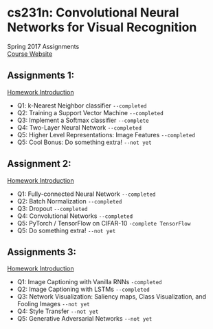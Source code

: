 # cs231n:  Convolutional Neural Networks for Visual Recognition
Spring 2017 Assignments<br>
[Course Website](http://cs231n.stanford.edu/)
## Assignments 1:
[Homework Introduction](http://cs231n.github.io/assignments2017/assignment1/)
* Q1: k-Nearest Neighbor classifier `--completed`
* Q2: Training a Support Vector Machine `--completed`
* Q3: Implement a Softmax classifier `--complete`
* Q4: Two-Layer Neural Network `--completed`
* Q5: Higher Level Representations: Image Features `--completed`
* Q5: Cool Bonus: Do something extra! `--not yet`
## Assignment 2:
[Homework Introduction](http://cs231n.github.io/assignments2017/assignment2/)
* Q1: Fully-connected Neural Network `--completed`
* Q2: Batch Normalization `--completed`
* Q3: Dropout `--completed`
* Q4: Convolutional Networks `--completed`
* Q5: PyTorch / TensorFlow on CIFAR-10 `-complete TensorFlow`
* Q5: Do something extra! `--not yet`
## Assignments 3:
[Homework Introduction](http://cs231n.github.io/assignments2017/assignment3/)
* Q1: Image Captioning with Vanilla RNNs `-completed`
* Q2: Image Captioning with LSTMs `--completed`
* Q3: Network Visualization: Saliency maps, Class Visualization, and Fooling Images `--not yet`
* Q4: Style Transfer `--not yet`
* Q5: Generative Adversarial Networks `--not yet`
